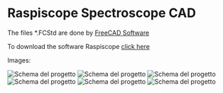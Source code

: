 # Raspiscope Spectroscope CAD
The files *.FCStd are done by [FreeCAD Software](https://www.freecad.org/)

To download the software Raspiscope [click here](https://github.com/antlampas/raspiscope-python)

Images:

![Schema del progetto](./images/spettro001.jpg)
![Schema del progetto](./images/spettro989.jpg)
![Schema del progetto](./images/spettro093.jpg)
![Schema del progetto](./images/spettro661.jpg)
![Schema del progetto](./images/spettro041.jpg)
![Schema del progetto](./images/spettro990.jpg)